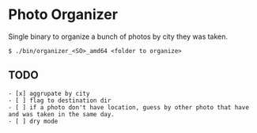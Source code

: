 Photo Organizer
===============

Single binary to organize a bunch of photos by city they was taken.

    $ ./bin/organizer_<SO>_amd64 <folder to organize>


## TODO

    - [x] aggrupate by city
    - [ ] flag to destination dir
    - [ ] if a photo don't have location, guess by other photo that have and was taken in the same day.
    - [ ] dry mode
